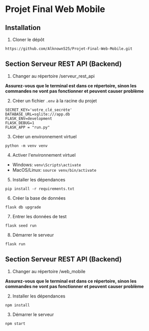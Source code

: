 # Projet Final Web Mobile

## Installation

1. Cloner le dépôt

`https://github.com/Alknown525/Projet-Final-Web-Mobile.git`

## Section Serveur REST API (Backend)

1. Changer au répertoire /serveur_rest_api

**Assurez-vous que le terminal est dans ce répertoire, sinon les commandes ne vont pas fonctionner et peuvent causer problème**

2. Créer un fichier `.env` à la racine du projet

```
SECRET_KEY='votre_clé_secrète'
DATABASE_URL=sqlite:///app.db
FLASK_ENV=development
FLASK_DEBUG=1
FLASK_APP = "run.py"
```

3. Créer un environnement virtuel

`python -m venv venv`

4. Activer l'environnement virtuel

- Windows: `venv\Scripts\activate`
- MacOS/Linux: `source venv/bin/activate`

5. Installer les dépendances

`pip install -r requirements.txt`

6. Créer la base de données

`flask db upgrade`

7. Entrer les données de test

`flask seed run`

8. Démarrer le serveur

`flask run`

## Section Serveur REST API (Backend)

1. Changer au répertoire /web_mobile

**Assurez-vous que le terminal est dans ce répertoire, sinon les commandes ne vont pas fonctionner et peuvent causer problème**

2. Installer les dépendances

`npm install`

3. Démarrer le serveur

`npm start`
